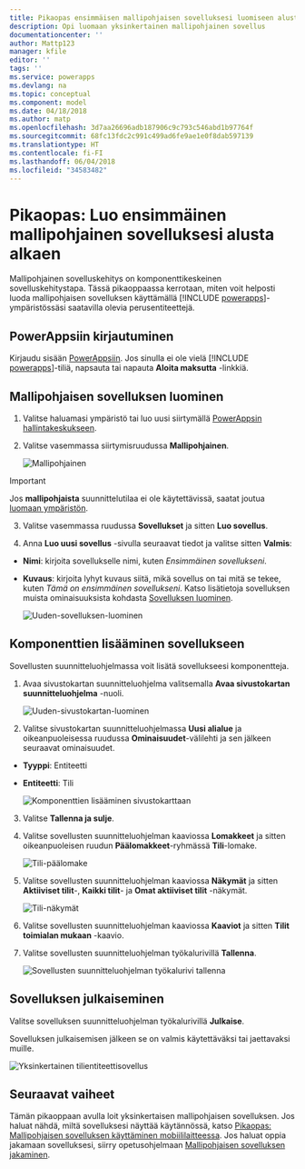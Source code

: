 ```yaml
---
title: Pikaopas ensimmäisen mallipohjaisen sovelluksesi luomiseen alusta alkaen PowerAppsin avulla | Microsoft Docs
description: Opi luomaan yksinkertainen mallipohjainen sovellus
documentationcenter: ''
author: Mattp123
manager: kfile
editor: ''
tags: ''
ms.service: powerapps
ms.devlang: na
ms.topic: conceptual
ms.component: model
ms.date: 04/18/2018
ms.author: matp
ms.openlocfilehash: 3d7aa26696adb187906c9c793c546abd1b97764f
ms.sourcegitcommit: 68fc13fdc2c991c499ad6fe9ae1e0f8dab597139
ms.translationtype: HT
ms.contentlocale: fi-FI
ms.lasthandoff: 06/04/2018
ms.locfileid: "34583482"
---
```

# <a name="quickstart-build-your-first-model-driven-app-from-scratch"></a>Pikaopas: Luo ensimmäinen mallipohjainen sovelluksesi alusta alkaen
Mallipohjainen sovelluskehitys on komponenttikeskeinen sovelluskehitystapa. Tässä pikaoppaassa kerrotaan, miten voit helposti luoda mallipohjaisen sovelluksen käyttämällä [!INCLUDE [powerapps](../../includes/powerapps.md)]-ympäristössäsi saatavilla olevia perusentiteettejä. 

## <a name="sign-in-to-powerapps"></a>PowerAppsiin kirjautuminen
Kirjaudu sisään [PowerAppsiin](https://web.powerapps.com/). Jos sinulla ei ole vielä [!INCLUDE [powerapps](../../includes/powerapps.md)]-tiliä, napsauta tai napauta **Aloita maksutta** -linkkiä. 

## <a name="create-your-model-driven-app"></a>Mallipohjaisen sovelluksen luominen

1.  Valitse haluamasi ympäristö tai luo uusi siirtymällä [PowerAppsin hallintakeskukseen](https://admin.powerapps.com/).
2.  Valitse vasemmassa siirtymisruudussa **Mallipohjainen**. 

    ![Mallipohjainen](media/build-first-model-driven-app/choose-design-mode.png)

  > [!IMPORTANT]
  > Jos **mallipohjaista** suunnittelutilaa ei ole käytettävissä, saatat joutua [luomaan ympäristön](https://docs.microsoft.com/powerapps/administrator/create-environment).   

3. Valitse vasemmassa ruudussa **Sovellukset** ja sitten **Luo sovellus**.

4.  Anna **Luo uusi sovellus** -sivulla seuraavat tiedot ja valitse sitten **Valmis**: 
  - **Nimi**: kirjoita sovellukselle nimi, kuten *Ensimmäinen sovellukseni*. 
  - **Kuvaus**: kirjoita lyhyt kuvaus siitä, mikä sovellus on tai mitä se tekee, kuten *Tämä on ensimmäinen sovellukseni*.
Katso lisätietoja sovelluksen muista ominaisuuksista kohdasta [Sovelluksen luominen](https://docs.microsoft.com/dynamics365/customer-engagement/customize/create-edit-app#create-an-app).
 
    ![Uuden-sovelluksen-luominen](media/build-first-model-driven-app/create-new-app.png)

## <a name="add-components-to-your-app"></a>Komponenttien lisääminen sovellukseen
Sovellusten suunnitteluohjelmassa voit lisätä sovellukseesi komponentteja.
1.  Avaa sivustokartan suunnitteluohjelma valitsemalla **Avaa sivustokartan suunnitteluohjelma** -nuoli. 

    ![Uuden-sivustokartan-luominen](media/build-first-model-driven-app/new-sitemap.png)

2.  Valitse sivustokartan suunnitteluohjelmassa **Uusi alialue** ja oikeanpuoleisessa ruudussa **Ominaisuudet**-välilehti ja sen jälkeen seuraavat ominaisuudet.
  - **Tyyppi**: Entiteetti
  - **Entiteetti**: Tili

    ![Komponenttien lisääminen sivustokarttaan](media/build-first-model-driven-app/sitemap.png)

3.  Valitse **Tallenna ja sulje**.
4.  Valitse sovellusten suunnitteluohjelman kaaviossa **Lomakkeet** ja sitten oikeanpuoleisen ruudun **Päälomakkeet**-ryhmässä **Tili**-lomake.

    ![Tili-päälomake](media/build-first-model-driven-app/main-form.png)

5.  Valitse sovellusten suunnitteluohjelman kaaviossa **Näkymät** ja sitten **Aktiiviset tilit**-, **Kaikki tilit**- ja **Omat aktiiviset tilit** -näkymät.

    ![Tili-näkymät](media/build-first-model-driven-app/views.png)

6. Valitse sovellusten suunnitteluohjelman kaaviossa **Kaaviot** ja sitten **Tilit toimialan mukaan** -kaavio.
7. Valitse sovellusten suunnitteluohjelman työkalurivillä **Tallenna**.

    ![Sovellusten suunnitteluohjelman työkalurivi tallenna](media/build-first-model-driven-app/app-designer-toolbar.png)
 
<!-- ##  Validate your app
This step checks for component dependencies that are required for the app to work, but haven't yet been added to the app. 

1. On the app designer canvas, select the component that indicates a dependency, such as the **Forms** component. Then, on the right-pane select the **Required** tab, expand **Entity Dependencies** and then select all required dependencies. 

    ![Add dependencies](media/build-first-model-driven-app/resolve-dependencies.png)

2. Select **Add Dependencies**.
3. On the app designer toolbar, select **Save**.  -->

## <a name="publish-your-app"></a>Sovelluksen julkaiseminen
Valitse sovelluksen suunnitteluohjelman työkalurivillä **Julkaise**.

Sovelluksen julkaisemisen jälkeen se on valmis käytettäväksi tai jaettavaksi muille.

![Yksinkertainen tilientiteettisovellus](media/build-first-model-driven-app/accounts-quickstart-app.png)

## <a name="next-steps"></a>Seuraavat vaiheet
Tämän pikaoppaan avulla loit yksinkertaisen mallipohjaisen sovelluksen. Jos haluat nähdä, miltä sovelluksesi näyttää käytännössä, katso [Pikaopas: Mallipohjaisen sovelluksen käyttäminen mobiililaitteessa](../../user/run-app-client-model-driven.md).
Jos haluat oppia jakamaan sovelluksesi, siirry opetusohjelmaan [Mallipohjaisen sovelluksen jakaminen](share-model-driven-app.md).
